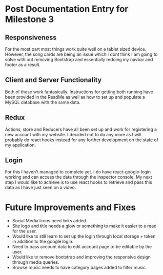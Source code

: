# Post Documentation Entry for Milestone 3

## Responsiveness
For the most part most things work quite well on a tablet sized device. However, the song cards are being an issue which I dont think I am going to solve with out removing Bootstrap and essentially redoing my navbar and footer as a result.

## Client and Server Functionality
Both of these work fantasically. Instructions for getting both running have been provided in the ReadMe as well as how to set up and populate a MySQL database with the same data.

## Redux
Actions, store and Reducers have all been set up and work for registering a new account with my website. I decided not to do any more as I will probably do react hooks instead for any forther development on the state of my application.

## Login 
For this I haven't managed to complete yet. I do have react-google-login working and can access the data through the inspector console. My next step I would like to achieve is to use react hooks to retrieve and pass this data as I have just seen on a video.


# Future Improvements and Fixes
- Social Media Icons need links added.
- Site logo and title needs a glow or something to make it easier to e read for the user.
- Would like to still learn to set up the login through local storage + token in addition to the google login.
- Need to pass account data to edit account page to be editable by the user.
- Would like to remove bootstrap and improving the responsive design through media queries.
- Browse music needs to have category pages added to filter music.